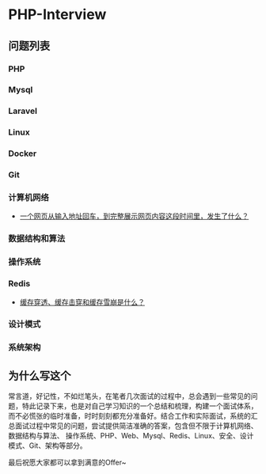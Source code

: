 # PHP-Interview

## 问题列表

### PHP

### Mysql

### Laravel

### Linux

### Docker

### Git

### 计算机网络

- [一个网页从输入地址回车，到完整展示网页内容这段时间里，发生了什么？](docs/计算机网络/一个网页从输入地址回车，到完整展示网页内容这段时间，发生了什么？.md)

### 数据结构和算法

### 操作系统

### Redis
- [缓存穿透、缓存击穿和缓存雪崩是什么？](docs/Redis/缓存击穿、缓存穿透和缓存雪崩.md)

### 设计模式

### 系统架构

## 为什么写这个
常言道，好记性，不如烂笔头，在笔者几次面试的过程中，总会遇到一些常见的问题，特此记录下来，也是对自己学习知识的一个总结和梳理，构建一个面试体系，而不必慌张的临时准备，时时刻刻都充分准备好。结合工作和实际面试，系统的汇总面试过程中常见的问题，尝试提供简洁准确的答案，包含但不限于计算机网络、数据结构与算法、
操作系统、PHP、Web、Mysql、Redis、Linux、安全、设计模式、Git、架构等部分。

最后祝愿大家都可以拿到满意的Offer~
